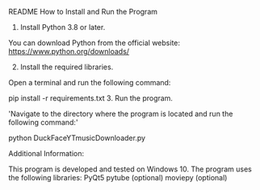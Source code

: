 README
How to Install and Run the Program

1. Install Python 3.8 or later.

You can download Python from the official website: https://www.python.org/downloads/

2. Install the required libraries.

Open a terminal and run the following command:

pip install -r requirements.txt
3. Run the program.

'Navigate to the directory where the program is located and run the following command:'

python DuckFaceYTmusicDownloader.py

Additional Information:

This program is developed and tested on Windows 10.
The program uses the following libraries:
PyQt5
pytube (optional)
moviepy (optional)
